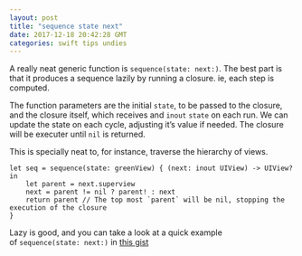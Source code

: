 ```yaml
---
layout: post
title: "sequence state next"
date: 2017-12-18 20:42:28 GMT
categories: swift tips undies
---
```


A really neat generic function is `sequence(state: next:)`. The best part is that it produces a sequence lazily by running a closure. ie, each step is computed. 

The function parameters are the initial `state`, to be passed to the closure, and the closure itself, which receives and `inout` `state` on each run. We can update the state on each cycle, adjusting it’s value if needed. The closure will be executer until `nil` is returned.

This is specially neat to, for instance, traverse the hierarchy of views. </p>

```
let seq = sequence(state: greenView) { (next: inout UIView) -> UIView? in
    let parent = next.superview
    next = parent != nil ? parent! : next
    return parent // The top most `parent` will be nil, stopping the execution of the closure
}
```

Lazy is good, and you can take a look at a quick example of `sequence(state: next:)` in [this gist](https://gist.github.com/volonbolon/0a04eab78fbc06d73ad6fac9e9748fc8) 